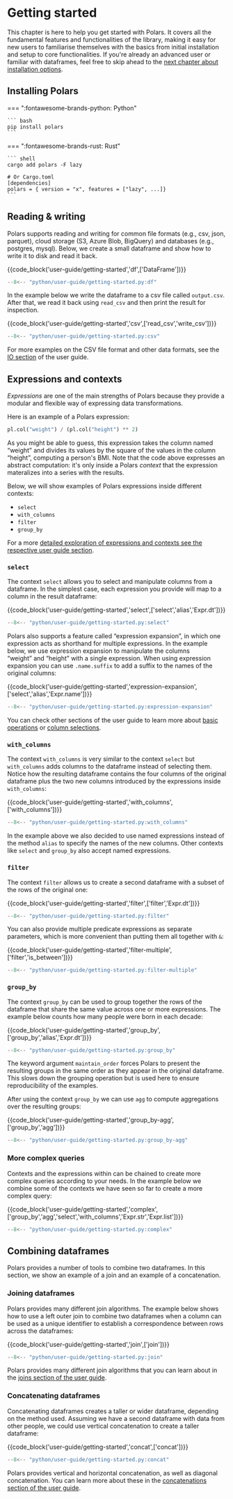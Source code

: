 # Getting started

This chapter is here to help you get started with Polars. It covers all the fundamental features and functionalities of the library, making it easy for new users to familiarise themselves with the basics from initial installation and setup to core functionalities. If you're already an advanced user or familiar with dataframes, feel free to skip ahead to the [next chapter about installation options](installation.md).

## Installing Polars

=== ":fontawesome-brands-python: Python"

    ``` bash
    pip install polars
    ```

=== ":fontawesome-brands-rust: Rust"

    ``` shell
    cargo add polars -F lazy

    # Or Cargo.toml
    [dependencies]
    polars = { version = "x", features = ["lazy", ...]}
    ```

## Reading & writing

Polars supports reading and writing for common file formats (e.g., csv, json, parquet), cloud storage (S3, Azure Blob, BigQuery) and databases (e.g., postgres, mysql). Below, we create a small dataframe and show how to write it to disk and read it back.

{{code_block('user-guide/getting-started','df',['DataFrame'])}}

```python exec="on" result="text" session="getting-started"
--8<-- "python/user-guide/getting-started.py:df"
```

In the example below we write the dataframe to a csv file called `output.csv`. After that, we read it back using `read_csv` and then print the result for inspection.

{{code_block('user-guide/getting-started','csv',['read_csv','write_csv'])}}

```python exec="on" result="text" session="getting-started"
--8<-- "python/user-guide/getting-started.py:csv"
```

For more examples on the CSV file format and other data formats, see the [IO section](io/index.md) of the user guide.

## Expressions and contexts

_Expressions_ are one of the main strengths of Polars because they provide a modular and flexible way of expressing data transformations.

Here is an example of a Polars expression:

```py
pl.col("weight") / (pl.col("height") ** 2)
```

As you might be able to guess, this expression takes the column named “weight” and divides its values by the square of the values in the column “height”, computing a person's BMI.
Note that the code above expresses an abstract computation: it's only inside a Polars _context_ that the expression materalizes into a series with the results.

Below, we will show examples of Polars expressions inside different contexts:

- `select`
- `with_columns`
- `filter`
- `group_by`

For a more [detailed exploration of expressions and contexts see the respective user guide section](concepts/expressions-and-contexts.md).

### `select`

The context `select` allows you to select and manipulate columns from a dataframe.
In the simplest case, each expression you provide will map to a column in the result dataframe:

{{code_block('user-guide/getting-started','select',['select','alias','Expr.dt'])}}

```python exec="on" result="text" session="getting-started"
--8<-- "python/user-guide/getting-started.py:select"
```

Polars also supports a feature called “expression expansion”, in which one expression acts as shorthand for multiple expressions.
In the example below, we use expression expansion to manipulate the columns “weight” and “height” with a single expression.
When using expression expansion you can use `.name.suffix` to add a suffix to the names of the original columns:

{{code_block('user-guide/getting-started','expression-expansion',['select','alias','Expr.name'])}}

```python exec="on" result="text" session="getting-started"
--8<-- "python/user-guide/getting-started.py:expression-expansion"
```

You can check other sections of the user guide to learn more about [basic operations](expressions/operators.md) or [column selections](expressions/column-selections.md).

### `with_columns`

The context `with_columns` is very similar to the context `select` but `with_columns` adds columns to the dataframe instead of selecting them.
Notice how the resulting dataframe contains the four columns of the original dataframe plus the two new columns introduced by the expressions inside `with_columns`:

{{code_block('user-guide/getting-started','with_columns',['with_columns'])}}

```python exec="on" result="text" session="getting-started"
--8<-- "python/user-guide/getting-started.py:with_columns"
```

In the example above we also decided to use named expressions instead of the method `alias` to specify the names of the new columns.
Other contexts like `select` and `group_by` also accept named expressions.

### `filter`

The context `filter` allows us to create a second dataframe with a subset of the rows of the original one:

{{code_block('user-guide/getting-started','filter',['filter','Expr.dt'])}}

```python exec="on" result="text" session="getting-started"
--8<-- "python/user-guide/getting-started.py:filter"
```

You can also provide multiple predicate expressions as separate parameters, which is more convenient than putting them all together with `&`:

{{code_block('user-guide/getting-started','filter-multiple',['filter','is_between'])}}

```python exec="on" result="text" session="getting-started"
--8<-- "python/user-guide/getting-started.py:filter-multiple"
```

### `group_by`

The context `group_by` can be used to group together the rows of the dataframe that share the same value across one or more expressions.
The example below counts how many people were born in each decade:

{{code_block('user-guide/getting-started','group_by',['group_by','alias','Expr.dt'])}}

```python exec="on" result="text" session="getting-started"
--8<-- "python/user-guide/getting-started.py:group_by"
```

The keyword argument `maintain_order` forces Polars to present the resulting groups in the same order as they appear in the original dataframe.
This slows down the grouping operation but is used here to ensure reproducibility of the examples.

After using the context `group_by` we can use `agg` to compute aggregations over the resulting groups:

{{code_block('user-guide/getting-started','group_by-agg',['group_by','agg'])}}

```python exec="on" result="text" session="getting-started"
--8<-- "python/user-guide/getting-started.py:group_by-agg"
```

### More complex queries

Contexts and the expressions within can be chained to create more complex queries according to your needs.
In the example below we combine some of the contexts we have seen so far to create a more complex query:

{{code_block('user-guide/getting-started','complex',['group_by','agg','select','with_columns','Expr.str','Expr.list'])}}

```python exec="on" result="text" session="getting-started"
--8<-- "python/user-guide/getting-started.py:complex"
```

## Combining dataframes

Polars provides a number of tools to combine two dataframes.
In this section, we show an example of a join and an example of a concatenation.

### Joining dataframes

Polars provides many different join algorithms.
The example below shows how to use a left outer join to combine two dataframes when a column can be used as a unique identifier to establish a correspondence between rows across the dataframes:

{{code_block('user-guide/getting-started','join',['join'])}}

```python exec="on" result="text" session="getting-started"
--8<-- "python/user-guide/getting-started.py:join"
```

Polars provides many different join algorithms that you can learn about in the [joins section of the user guide](transformations/joins.md).

### Concatenating dataframes

Concatenating dataframes creates a taller or wider dataframe, depending on the method used.
Assuming we have a second dataframe with data from other people, we could use vertical concatenation to create a taller dataframe:

{{code_block('user-guide/getting-started','concat',['concat'])}}

```python exec="on" result="text" session="getting-started"
--8<-- "python/user-guide/getting-started.py:concat"
```

Polars provides vertical and horizontal concatenation, as well as diagonal concatenation.
You can learn more about these in the [concatenations section of the user guide](transformations/concatenation.md).
